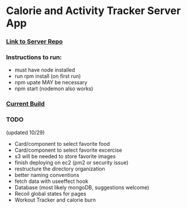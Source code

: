 # Calorie and Activity Tracker Server App

### [Link to Server Repo](https://github.com/jesseClegg/calorieTrackerServer)

 

### Instructions to run:
- must have node installed
- run rpm install (on first run)
- npm upate MAY be necessary
- npm start (nodemon also works)


### [Current Build](https://frolicking-dragon-c1d1a8.netlify.app/)

### TODO

(updated 10/29)
- Card/component to select favorite food
- Card/component to select favorite excercise
- s3 will be needed to store favorite images
- finish deploying on ec2 (pm2 or security issue)
- restructure the directory organization
- better naming conventions
- fetch data with useeffect hook 
- Database (most likely mongoDB, suggestions welcome)
- Recoil global states for pages
- Workout Tracker and calorie burn
